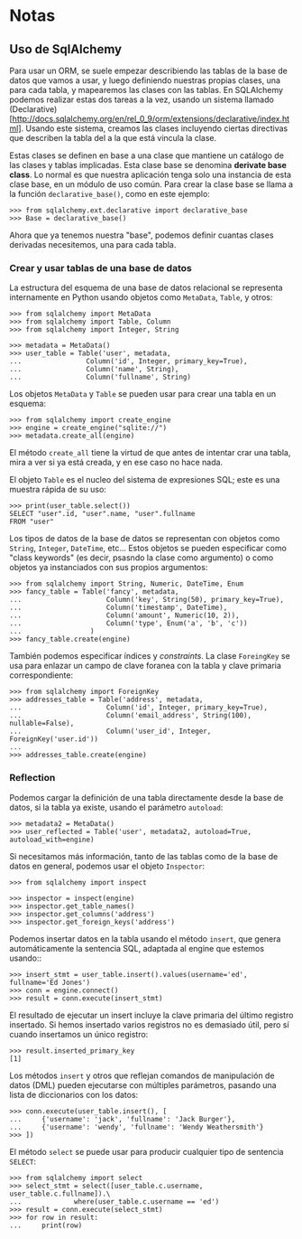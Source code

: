 # Notas

## Uso de SqlAlchemy

Para usar un ORM, se suele empezar describiendo las tablas de la base
de datos que vamos a usar, y luego definiendo nuestras propias clases, una
para cada tabla, y mapearemos las clases con las tablas. En SQLAlchemy podemos
realizar estas dos tareas a la vez, usando un sistema llamado (Declarative)
[http://docs.sqlalchemy.org/en/rel_0_9/orm/extensions/declarative/index.html].
Usando este sistema, creamos las clases incluyendo ciertas directivas que 
describen la tabla del a la que está vincula la clase.

Estas clases se definen en base a una clase que mantiene un catálogo 
de las clases y tablas implicadas. Esta clase base se denomina
**derivate base class**. Lo normal es que nuestra aplicación tenga solo
una instancia de esta clase base, en un módulo de uso común. Para crear
la clase base se llama a la función `declarative_base()`, como en este
ejemplo:

    >>> from sqlalchemy.ext.declarative import declarative_base
    >>> Base = declarative_base()

Ahora que ya tenemos nuestra "base", podemos definir cuantas clases 
derivadas necesitemos, una para cada tabla.

### Crear y usar tablas de una base de datos

La estructura del esquema de una base de datos relacional se representa
internamente en Python usando objetos como `MetaData`, `Table`, y otros:

    >>> from sqlalchemy import MetaData
    >>> from sqlalchemy import Table, Column
    >>> from sqlalchemy import Integer, String

    >>> metadata = MetaData()
    >>> user_table = Table('user', metadata,
    ...                Column('id', Integer, primary_key=True),
    ...                Column('name', String),
    ...                Column('fullname', String)

Los objetos `MetaData` y `Table` se pueden usar para crear una tabla en un
esquema:

    >>> from sqlalchemy import create_engine
    >>> engine = create_engine("sqlite://")
    >>> metadata.create_all(engine)

El método `create_all` tiene la virtud de que antes de intentar crar una tabla,
mira a ver si ya está creada, y en ese caso no hace nada.

El objeto `Table` es el nucleo del sistema de expresiones SQL; este es una
muestra rápida de su uso: 

    >>> print(user_table.select())
    SELECT "user".id, "user".name, "user".fullname 
    FROM "user"

Los tipos de datos de la base de datos se representan con objetos como
`String`, `Integer`, `DateTime`, etc... Estos objetos se pueden especificar
como "class keywords" (es decir, psasndo la clase como argumento) o como
objetos ya instanciados con sus propios argumentos:

    >>> from sqlalchemy import String, Numeric, DateTime, Enum
    >>> fancy_table = Table('fancy', metadata,
    ...                     Column('key', String(50), primary_key=True),
    ...                     Column('timestamp', DateTime),
    ...                     Column('amount', Numeric(10, 2)),
    ...                     Column('type', Enum('a', 'b', 'c'))
    ...                 )
    >>> fancy_table.create(engine)

También podemos especificar índices y *constraints*. La clase `ForeingKey` se
usa para enlazar un campo de clave foranea con la tabla y clave primaria
correspondiente:

    >>> from sqlalchemy import ForeignKey
    >>> addresses_table = Table('address', metadata,
    ...                     Column('id', Integer, primary_key=True),
    ...                     Column('email_address', String(100), nullable=False),
    ...                     Column('user_id', Integer, ForeignKey('user.id'))
    ...                   
    >>> addresses_table.create(engine)


### Reflection

Podemos cargar la definición de una tabla directamente desde la base de datos,
si la tabla ya existe, usando el parámetro `autoload`:

    >>> metadata2 = MetaData()
    >>> user_reflected = Table('user', metadata2, autoload=True, autoload_with=engine)

Si necesitamos más información, tanto de las tablas como de la base de datos en
general, podemos usar el objeto `Inspector`:

    >>> from sqlalchemy import inspect

    >>> inspector = inspect(engine)
    >>> inspector.get_table_names()
    >>> inspector.get_columns('address')
    >>> inspector.get_foreign_keys('address')

Podemos insertar datos en la tabla usando el método `insert`, que genera
automáticamente la sentencia SQL, adaptada al engine que estemos usando::

    >>> insert_stmt = user_table.insert().values(username='ed', fullname='Ed Jones')
    >>> conn = engine.connect()
    >>> result = conn.execute(insert_stmt)

El resultado de ejecutar un insert incluye la clave primaria del último
registro insertado. Si hemos insertado varios registros no es demasiado útil,
pero sí cuando insertamos un único registro:

    >>> result.inserted_primary_key
    [1]

Los métodos `insert` y otros que reflejan comandos de manipulación de datos
(DML) pueden ejecutarse con múltiples parámetros, pasando una lista de
diccionarios con los datos:

    >>> conn.execute(user_table.insert(), [
    ...     {'username': 'jack', 'fullname': 'Jack Burger'},
    ...     {'username': 'wendy', 'fullname': 'Wendy Weathersmith'}
    >>> ])

El método `select` se puede usar para producir cualquier tipo de sentencia
`SELECT`:

    >>> from sqlalchemy import select
    >>> select_stmt = select([user_table.c.username, user_table.c.fullname]).\
    ...             where(user_table.c.username == 'ed')
    >>> result = conn.execute(select_stmt)
    >>> for row in result:
    ...     print(row)
